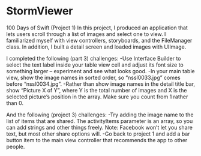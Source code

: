 # StormViewer
100 Days of Swift (Project 1) In this project, I produced an application that lets users scroll through a list of images and select one to view. 
I familiarized myself with view controllers, storyboards, and the FileManager class. In addition, I built a detail screen and loaded images with UIImage. 

I completed the following (part 3) challenges:
-Use Interface Builder to select the text label inside your table view cell and adjust its font size to 
something larger – experiment and see what looks good. 
-In your main table view, show the image names in sorted order, so “nssl0033.jpg” comes before 
“nssl0034.jpg”. 
-Rather than show image names in the detail title bar, show “Picture X of Y”, where Y is the total number of images and X is the selected 
picture’s position in the array. Make sure you count from 1 rather than 0.

And the following (project 3) challenges:
-Try adding the image name to the list of items that are shared. The activityItems parameter is an array, so you can add strings and other things freely. Note: Facebook won’t let you share text, but most other share options will.
-Go back to project 1 and add a bar button item to the main view controller that recommends the app to other people.
